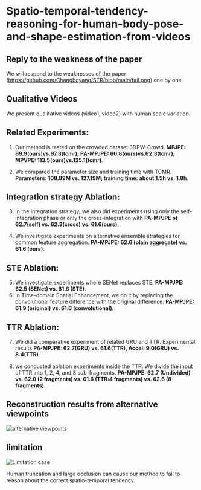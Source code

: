 # Spatio-temporal-tendency-reasoning-for-human-body-pose-and-shape-estimation-from-videos

## Reply to the weakness of the paper
We will respond to the weaknesses of the paper (https://github.com/Changboyang/STR/blob/main/fail.png) one by one.

## Qualitative Videos
We present qualitative videos (video1, video2) with human scale variation.

## Related Experiments:
1. Our method is tested on the crowded dataset 3DPW-Crowd. **MPJPE: 89.9(ours)vs.97.3(tcmr); PA-MPJPE: 60.8(ours)vs.62.3(tcmr); MPVPE: 113.5(ours)vs.125.1(tcmr)**.

2. We compared the parameter size and training time with TCMR. **Parameters: 108.89M vs. 127.19M; training time: about 1.5h vs. 1.8h**.

## Integration strategy Ablation:
3. In the integration strategy, we also did experiments using only the self-integration phase or only the cross-integration with 
**PA-MPJPE of 62.7(self) vs. 62.3(cross) vs. 61.6(ours)**.

4. We investigate experiments on alternative ensemble strategies for common feature aggregation. **PA-MPJPE: 62.6 (plain aggregate) vs. 61.6 (ours)**.

## STE Ablation:
5. We investigate experiments where SENet replaces STE. **PA-MPJPE: 62.5 (SENet) vs. 61.6 (STE)**.
6. In Time-domain Spatial Enhancement, we do it by replacing the convolutional feature difference with the original difference. **PA-MPJPE: 61.9 (original) vs. 61.6 (convolutional)**.


## TTR Ablation:
7. We did a comparative experiment of related GRU and TTR. Experimental results **PA-MPJPE: 62.7(GRU) vs. 61.6(TTR), Accel: 9.0(GRU) vs. 8.4(TTR)**.

8. we conducted ablation experiments inside the TTR. We divide the input of TTR into 1, 2, 4, and 8 sub-fragments. **PA-MPJPE: 62.7 (Undivided) vs. 62.0 (2 fragments) vs.  61.6 (TTR:4 fragments) vs. 62.6 (8 fragments)**.

## Reconstruction results from alternative viewpoints
![alternative viewpoints](../main/Alternate.png)

## limitation
![Limitation case](../main/fail.png)

Human truncation and large occlusion can cause our method to fail to reason about the correct spatio-temporal tendency.

